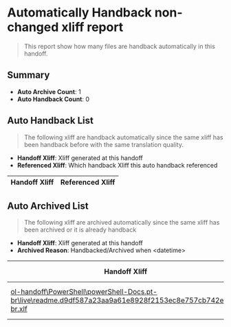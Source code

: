 # Automatically Handback non-changed xliff report
> This report show how many files are handback automatically in this handoff.

## Summary
* **Auto Archive Count**: 1
* **Auto Handback Count**: 0

## Auto Handback List
> The following xliff are handback automatically since the same xliff has been handback before with the same translation quality.

* **Handoff Xliff**: Xliff generated at this handoff
* **Referenced Xliff**: Which handback Xliff this auto handback referenced

| Handoff Xliff | Referenced Xliff | 
| --- | --- | 

## Auto Archived List
> The following xliff are archived automatically since the same xliff has been archived or it is already handback

* **Handoff Xliff**: Xliff generated at this handoff
* **Archived Reason**: Handbacked/Archived when &lt;datetime&gt;

| Handoff Xliff | Archived Reason | 
| --- | --- | 
| [ol-handoff\PowerShell\powerShell-Docs.pt-br\live\readme.d9df587a23aa9a61e8928f2153ec8e757cb742eb.pt-br.xlf](https://github.com/PowerShell/powerShell-Docs.handoff/blob/f44b7816e88472984657d392d815f8db24a11032/ol-handoff/PowerShell/powerShell-Docs.pt-br/live/readme.d9df587a23aa9a61e8928f2153ec8e757cb742eb.pt-br.xlf) | Archived when 16/10/18 07:23 | 

